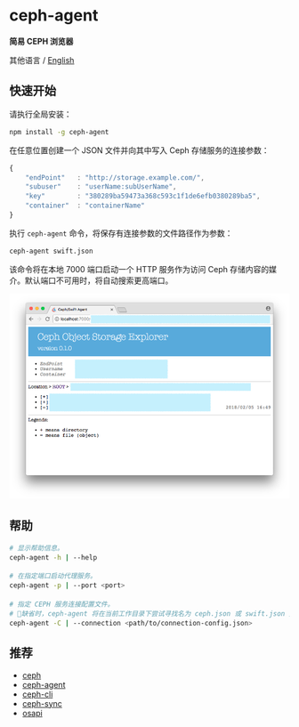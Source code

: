 #   ceph-agent
__简易 CEPH 浏览器__

其他语言 / [English](./README.md)

##  快速开始

请执行全局安装：

```bash
npm install -g ceph-agent
```

在任意位置创建一个 JSON 文件并向其中写入 Ceph 存储服务的连接参数：

```javascript
{
    "endPoint"   : "http://storage.example.com/",
    "subuser"    : "userName:subUserName",
    "key"        : "380289ba59473a368c593c1f1de6efb0380289ba5",
    "container"  : "containerName"
}
```

执行 `ceph-agent` 命令，将保存有连接参数的文件路径作为参数：

```bash
ceph-agent swift.json
```

该命令将在本地 7000 端口启动一个 HTTP 服务作为访问 Ceph 存储内容的媒介。默认端口不可用时，将自动搜索更高端口。

![ceph-agent homepage](./docs/homepage.png)

##  帮助

```bash
# 显示帮助信息。
ceph-agent -h | --help

# 在指定端口启动代理服务。
ceph-agent -p | --port <port>

# 指定 CEPH 服务连接配置文件。
# 缺省时，ceph-agent 将在当前工作目录下尝试寻找名为 ceph.json 或 swift.json 文件。
ceph-agent -C | --connection <path/to/connection-config.json>
```

##  推荐

*   [ceph](https://www.npmjs.com/package/ceph)
*   [ceph-agent](https://www.npmjs.com/package/ceph-agent)
*   [ceph-cli](https://www.npmjs.com/package/ceph-cli)
*   [ceph-sync](https://www.npmjs.com/package/ceph-sync)
*   [osapi](https://www.npmjs.com/package/osapi)

